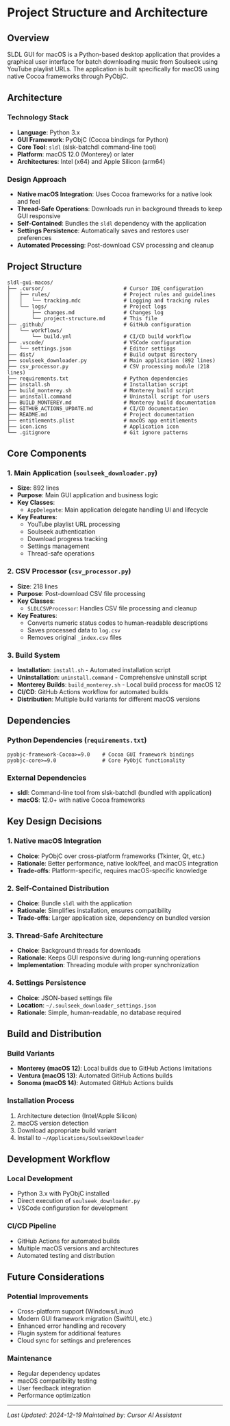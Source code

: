 # Project Structure and Architecture

## Overview

SLDL GUI for macOS is a Python-based desktop application that provides a graphical user interface for batch downloading music from Soulseek using YouTube playlist URLs. The application is built specifically for macOS using native Cocoa frameworks through PyObjC.

## Architecture

### Technology Stack

- **Language**: Python 3.x
- **GUI Framework**: PyObjC (Cocoa bindings for Python)
- **Core Tool**: `sldl` (slsk-batchdl command-line tool)
- **Platform**: macOS 12.0 (Monterey) or later
- **Architectures**: Intel (x64) and Apple Silicon (arm64)

### Design Approach

- **Native macOS Integration**: Uses Cocoa frameworks for a native look and feel
- **Thread-Safe Operations**: Downloads run in background threads to keep GUI responsive
- **Self-Contained**: Bundles the `sldl` dependency with the application
- **Settings Persistence**: Automatically saves and restores user preferences
- **Automated Processing**: Post-download CSV processing and cleanup

## Project Structure

```
sldl-gui-macos/
├── .cursor/                          # Cursor IDE configuration
│   ├── rules/                        # Project rules and guidelines
│   │   └── tracking.mdc              # Logging and tracking rules
│   └── logs/                         # Project logs
│       ├── changes.md                # Changes log
│       └── project-structure.md      # This file
├── .github/                          # GitHub configuration
│   └── workflows/
│       └── build.yml                 # CI/CD build workflow
├── .vscode/                          # VSCode configuration
│   └── settings.json                 # Editor settings
├── dist/                             # Build output directory
├── soulseek_downloader.py            # Main application (892 lines)
├── csv_processor.py                  # CSV processing module (218 lines)
├── requirements.txt                  # Python dependencies
├── install.sh                        # Installation script
├── build_monterey.sh                 # Monterey build script
├── uninstall.command                 # Uninstall script for users
├── BUILD_MONTEREY.md                 # Monterey build documentation
├── GITHUB_ACTIONS_UPDATE.md          # CI/CD documentation
├── README.md                         # Project documentation
├── entitlements.plist                # macOS app entitlements
├── icon.icns                         # Application icon
└── .gitignore                        # Git ignore patterns
```

## Core Components

### 1. Main Application (`soulseek_downloader.py`)

- **Size**: 892 lines
- **Purpose**: Main GUI application and business logic
- **Key Classes**:
  - `AppDelegate`: Main application delegate handling UI and lifecycle
- **Key Features**:
  - YouTube playlist URL processing
  - Soulseek authentication
  - Download progress tracking
  - Settings management
  - Thread-safe operations

### 2. CSV Processor (`csv_processor.py`)

- **Size**: 218 lines
- **Purpose**: Post-download CSV file processing
- **Key Classes**:
  - `SLDLCSVProcessor`: Handles CSV file processing and cleanup
- **Key Features**:
  - Converts numeric status codes to human-readable descriptions
  - Saves processed data to `log.csv`
  - Removes original `_index.csv` files

### 3. Build System

- **Installation**: `install.sh` - Automated installation script
- **Uninstallation**: `uninstall.command` - Comprehensive uninstall script
- **Monterey Builds**: `build_monterey.sh` - Local build process for macOS 12
- **CI/CD**: GitHub Actions workflow for automated builds
- **Distribution**: Multiple build variants for different macOS versions

## Dependencies

### Python Dependencies (`requirements.txt`)

```
pyobjc-framework-Cocoa>=9.0    # Cocoa GUI framework bindings
pyobjc-core>=9.0               # Core PyObjC functionality
```

### External Dependencies

- **sldl**: Command-line tool from slsk-batchdl (bundled with application)
- **macOS**: 12.0+ with native Cocoa frameworks

## Key Design Decisions

### 1. Native macOS Integration

- **Choice**: PyObjC over cross-platform frameworks (Tkinter, Qt, etc.)
- **Rationale**: Better performance, native look/feel, and macOS integration
- **Trade-offs**: Platform-specific, requires macOS-specific knowledge

### 2. Self-Contained Distribution

- **Choice**: Bundle `sldl` with the application
- **Rationale**: Simplifies installation, ensures compatibility
- **Trade-offs**: Larger application size, dependency on bundled version

### 3. Thread-Safe Architecture

- **Choice**: Background threads for downloads
- **Rationale**: Keeps GUI responsive during long-running operations
- **Implementation**: Threading module with proper synchronization

### 4. Settings Persistence

- **Choice**: JSON-based settings file
- **Location**: `~/.soulseek_downloader_settings.json`
- **Rationale**: Simple, human-readable, no database required

## Build and Distribution

### Build Variants

- **Monterey (macOS 12)**: Local builds due to GitHub Actions limitations
- **Ventura (macOS 13)**: Automated GitHub Actions builds
- **Sonoma (macOS 14)**: Automated GitHub Actions builds

### Installation Process

1. Architecture detection (Intel/Apple Silicon)
2. macOS version detection
3. Download appropriate build variant
4. Install to `~/Applications/SoulseekDownloader`

## Development Workflow

### Local Development

- Python 3.x with PyObjC installed
- Direct execution of `soulseek_downloader.py`
- VSCode configuration for development

### CI/CD Pipeline

- GitHub Actions for automated builds
- Multiple macOS versions and architectures
- Automated testing and distribution

## Future Considerations

### Potential Improvements

- Cross-platform support (Windows/Linux)
- Modern GUI framework migration (SwiftUI, etc.)
- Enhanced error handling and recovery
- Plugin system for additional features
- Cloud sync for settings and preferences

### Maintenance

- Regular dependency updates
- macOS compatibility testing
- User feedback integration
- Performance optimization

---

_Last Updated: 2024-12-19_
_Maintained by: Cursor AI Assistant_
